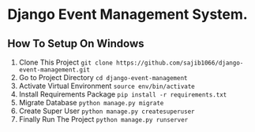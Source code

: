 # Django Event Management System.

## How To Setup On Windows
1. Clone This Project `git clone https://github.com/sajib1066/django-event-management.git`
2. Go to Project Directory `cd django-event-management`
4. Activate Virtual Environment `source env/bin/activate`
5. Install Requirements Package `pip install -r requirements.txt`
6. Migrate Database `python manage.py migrate`
7. Create Super User `python manage.py createsuperuser`
8. Finally Run The Project `python manage.py runserver`

